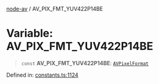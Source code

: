 [node-av](../globals.md) / AV\_PIX\_FMT\_YUV422P14BE

# Variable: AV\_PIX\_FMT\_YUV422P14BE

> `const` **AV\_PIX\_FMT\_YUV422P14BE**: [`AVPixelFormat`](../type-aliases/AVPixelFormat.md)

Defined in: [constants.ts:1124](https://github.com/seydx/av/blob/f8631fc881b394300b1479f511d55cf1c370a87f/src/constants/constants.ts#L1124)
